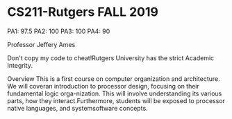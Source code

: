 # CS211-Rutgers FALL 2019

PA1: 97.5
PA2: 100 
PA3: 100
PA4: 90

Professor Jeffery Ames

Don't copy my code to cheat!Rutgers University has the strict Academic Integrity. 

Overview
This is a first course on computer organization and architecture.  We will coveran introduction to processor design, focusing on their fundamental logic orga-nization.  This will involve understanding its various parts, how they interact.Furthermore, students will be exposed to processor native languages, and systemsoftware concepts.

